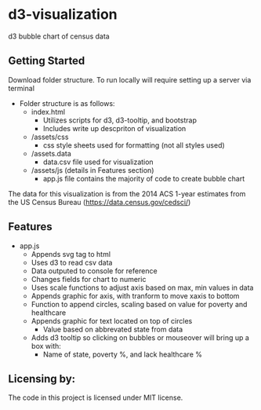 # d3-visualization

d3 bubble chart of census data

## Getting Started

Download folder structure. To run locally will require setting up a server via terminal

- Folder structure is as follows:
  - index.html
    - Utilizes scripts for d3, d3-tooltip, and bootstrap
    - Includes write up descpriton of visualization
  - /assets/css
    - css style sheets used for formatting (not all styles used)
  - /assets.data
    - data.csv file used for visualization
  - /assets/js (details in Features section)
    - app.js file contains the majority of code to create bubble chart     


The data for this visualization is from the 2014 ACS 1-year estimates from the US Census Bureau (https://data.census.gov/cedsci/)

## Features

- app.js
  -  Appends svg tag to html
  -  Uses d3 to read csv data
    - Data outputed to console for reference
  - Changes fields for chart to numeric
  - Uses scale functions to adjust axis based on max, min values in data
  - Appends graphic for axis, with tranform to move xaxis to bottom
  - Function to append circles, scaling based on value for poverty and healthcare
  - Appends graphic for text located on top of circles
    - Value based on abbrevated state from data
  - Adds d3 tooltip so clicking on bubbles or mouseover will bring up a box with:
    - Name of state, poverty %, and lack healthcare % 

## Licensing by:

The code in this project is licensed under MIT license.
